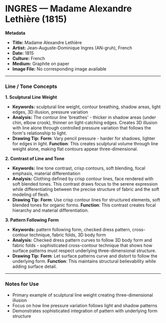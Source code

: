 # INGRES — Madame Alexandre Lethière (1815)

**Metadata**  
- **Title:** Madame Alexandre Lethière  
- **Artist:** Jean-Auguste-Dominique Ingres (AN-gruh), French  
- **Date:** 1815  
- **Culture:** French  
- **Medium:** Graphite on paper  
- **Image File:** No corresponding image available  

---

### Line / Tone Concepts

**1. Sculptural Line Weight**  
- **Keywords:** sculptural line weight, contour breathing, shadow areas, light edges, 3D illusion, pressure variation  
- **Analysis:** The contour line 'breathes' - thicker in shadow areas (under chin, elbow crook), thinner on light-catching edges. Creates 3D illusion with line alone through controlled pressure variation that follows the form's relationship to light.  
- **Drawing Tip:** **Form**: Vary pencil pressure - harder for shadows, lighter for edges in light. **Function**: This creates sculptural volume through line weight alone, making flat contours appear three-dimensional.  

**2. Contrast of Line and Tone**  
- **Keywords:** line tone contrast, crisp contours, soft blending, focal emphasis, material differentiation  
- **Analysis:** Clothing defined by crisp contour lines, face rendered with soft blended tones. This contrast draws focus to the serene expression while differentiating between the precise structure of fabric and the soft modeling of flesh.  
- **Drawing Tip:** **Form**: Use crisp contour lines for structured elements, soft blended tones for organic forms. **Function**: This contrast creates focal hierarchy and material differentiation.  

**3. Pattern Following Form**  
- **Keywords:** pattern following form, checked dress pattern, cross-contour technique, fabric folds, 3D body form  
- **Analysis:** Checked dress pattern curves to follow 3D body form and fabric folds - sophisticated cross-contour technique that shows how surface patterns must respect underlying three-dimensional structure.  
- **Drawing Tip:** **Form**: Let surface patterns curve and distort to follow the underlying form. **Function**: This maintains structural believability while adding surface detail.  

---

### Notes for Use
- Primary example of sculptural line weight creating three-dimensional illusion
- Focus on how line pressure variation follows light and shadow patterns
- Demonstrates sophisticated integration of pattern with underlying form structure
